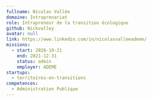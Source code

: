 ```yaml
---
fullname: Nicolas Vallée
domaine: Intraprenariat
role: Intrapreneur de la transition écologique
github: Nickvalley
avatar: null
link: https://www.linkedin.com/in/nicolasvalleeademe/
missions:
  - start: 2020-10-21
    end: 2021-12-31
    status: admin
    employer: ADEME
startups:
  - territoires-en-transitions
competences:
  - Administration Publique
---
```


